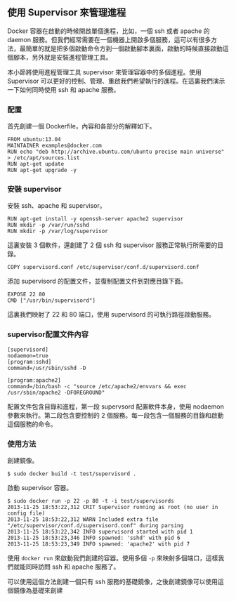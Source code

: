 ## 使用 Supervisor 來管理進程
Docker 容器在啟動的時候開啟單個進程，比如，一個 ssh 或者 apache 的 daemon 服務。但我們經常需要在一個機器上開啟多個服務，這可以有很多方法，最簡單的就是把多個啟動命令方到一個啟動腳本裏面，啟動的時候直接啟動這個腳本，另外就是安裝進程管理工具。

本小節將使用進程管理工具 supervisor 來管理容器中的多個進程。使用 Supervisor 可以更好的控制、管理、重啟我們希望執行的進程。在這裏我們演示一下如何同時使用 ssh 和 apache 服務。

### 配置
首先創建一個 Dockerfile，內容和各部分的解釋如下。
```
FROM ubuntu:13.04
MAINTAINER examples@docker.com
RUN echo "deb http://archive.ubuntu.com/ubuntu precise main universe" > /etc/apt/sources.list
RUN apt-get update
RUN apt-get upgrade -y
```

### 安裝 supervisor
安裝 ssh、apache 和 supervisor。
```
RUN apt-get install -y openssh-server apache2 supervisor
RUN mkdir -p /var/run/sshd
RUN mkdir -p /var/log/supervisor
```

這裏安裝 3 個軟件，還創建了 2 個 ssh 和 supervisor 服務正常執行所需要的目錄。
```
COPY supervisord.conf /etc/supervisor/conf.d/supervisord.conf
```
添加 supervisord 的配置文件，並復制配置文件到對應目錄下面。

```
EXPOSE 22 80
CMD ["/usr/bin/supervisord"]
```
這裏我們映射了 22 和 80 端口，使用 supervisord 的可執行路徑啟動服務。


### supervisor配置文件內容
```
[supervisord]
nodaemon=true
[program:sshd]
command=/usr/sbin/sshd -D

[program:apache2]
command=/bin/bash -c "source /etc/apache2/envvars && exec /usr/sbin/apache2 -DFOREGROUND"
```
配置文件包含目錄和進程，第一段 supervsord 配置軟件本身，使用 nodaemon 參數來執行。第二段包含要控制的 2 個服務。每一段包含一個服務的目錄和啟動這個服務的命令。

### 使用方法
創建鏡像。
```
$ sudo docker build -t test/supervisord .
```
啟動 supervisor 容器。
```
$ sudo docker run -p 22 -p 80 -t -i test/supervisords
2013-11-25 18:53:22,312 CRIT Supervisor running as root (no user in config file)
2013-11-25 18:53:22,312 WARN Included extra file "/etc/supervisor/conf.d/supervisord.conf" during parsing
2013-11-25 18:53:22,342 INFO supervisord started with pid 1
2013-11-25 18:53:23,346 INFO spawned: 'sshd' with pid 6
2013-11-25 18:53:23,349 INFO spawned: 'apache2' with pid 7
```
使用 `docker run` 來啟動我們創建的容器。使用多個 `-p` 來映射多個端口，這樣我們就能同時訪問 ssh 和 apache 服務了。

可以使用這個方法創建一個只有 ssh 服務的基礎鏡像，之後創建鏡像可以使用這個鏡像為基礎來創建
